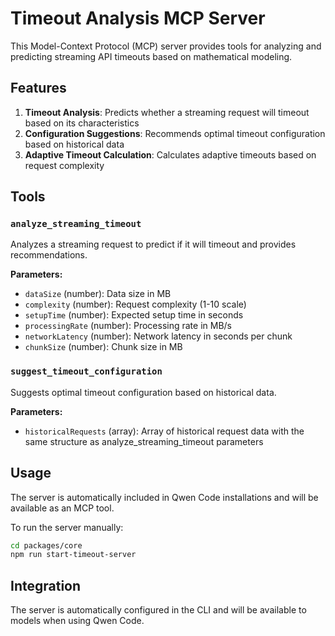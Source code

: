 # Timeout Analysis MCP Server

This Model-Context Protocol (MCP) server provides tools for analyzing and predicting streaming API timeouts based on mathematical modeling.

## Features

1. **Timeout Analysis**: Predicts whether a streaming request will timeout based on its characteristics
2. **Configuration Suggestions**: Recommends optimal timeout configuration based on historical data
3. **Adaptive Timeout Calculation**: Calculates adaptive timeouts based on request complexity

## Tools

### `analyze_streaming_timeout`

Analyzes a streaming request to predict if it will timeout and provides recommendations.

**Parameters:**

- `dataSize` (number): Data size in MB
- `complexity` (number): Request complexity (1-10 scale)
- `setupTime` (number): Expected setup time in seconds
- `processingRate` (number): Processing rate in MB/s
- `networkLatency` (number): Network latency in seconds per chunk
- `chunkSize` (number): Chunk size in MB

### `suggest_timeout_configuration`

Suggests optimal timeout configuration based on historical data.

**Parameters:**

- `historicalRequests` (array): Array of historical request data with the same structure as analyze_streaming_timeout parameters

## Usage

The server is automatically included in Qwen Code installations and will be available as an MCP tool.

To run the server manually:

```bash
cd packages/core
npm run start-timeout-server
```

## Integration

The server is automatically configured in the CLI and will be available to models when using Qwen Code.
